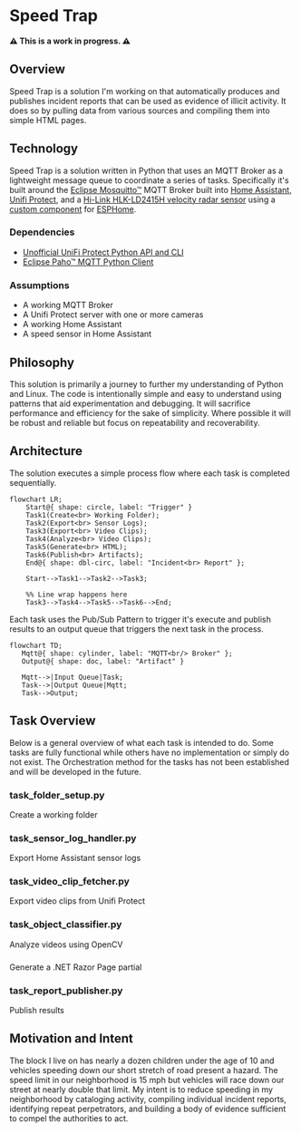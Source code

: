 # Speed Trap
**⚠️ This is a work in progress. ⚠️**  

## Overview
Speed Trap is a solution I'm working on that automatically produces
and publishes incident reports that can be used as evidence of 
illicit activity.  It does so by pulling data from various sources
and compiling them into simple HTML pages.

## Technology
Speed Trap is a solution written in Python that uses an MQTT Broker as 
a lightweight message queue to coordinate a series of tasks.  Specifically
it's built around the [Eclipse Mosquitto™](https://mosquitto.org/) MQTT Broker built
into [Home Assistant](https://www.home-assistant.io/), 
[Unifi Protect](https://www.ui.com/camera-security), and a 
[Hi-Link HLK-LD2415H velocity radar sensor](https://www.hlktech.net/index.php?id=1219) 
using a [custom component](https://github.com/cptskippy/esphome.ld2415h) 
for [ESPHome](https://esphome.io/).

### Dependencies
* [Unofficial UniFi Protect Python API and CLI](https://github.com/uilibs/uiprotect)
* [Eclipse Paho™ MQTT Python Client](https://github.com/eclipse-paho/paho.mqtt.python)

### Assumptions
* A working MQTT Broker
* A Unifi Protect server with one or more cameras
* A working Home Assistant
* A speed sensor in Home Assistant

## Philosophy
This solution is primarily a journey to further my understanding of Python 
and Linux. The code is intentionally simple and easy to understand using 
patterns that aid experimentation and debugging. It will sacrifice 
performance and efficiency for the sake of simplicity. Where possible it 
will be robust and reliable but focus on repeatability and recoverability.

## Architecture
The solution executes a simple process flow where each task is completed sequentially.

```mermaid
flowchart LR;
    Start@{ shape: circle, label: "Trigger" }
    Task1(Create<br> Working Folder);
    Task2(Export<br> Sensor Logs);
    Task3(Export<br> Video Clips);
    Task4(Analyze<br> Video Clips);
    Task5(Generate<br> HTML);
    Task6(Publish<br> Artifacts);
    End@{ shape: dbl-circ, label: "Incident<br> Report" };

    Start-->Task1-->Task2-->Task3;
    
    %% Line wrap happens here
    Task3-->Task4-->Task5-->Task6-->End;
```

Each task uses the Pub/Sub Pattern to trigger it's execute and publish results to an
output queue that triggers the next task in the process.
```mermaid
flowchart TD;
   Mqtt@{ shape: cylinder, label: "MQTT<br/> Broker" };
   Output@{ shape: doc, label: "Artifact" }

   Mqtt-->|Input Queue|Task;
   Task-->|Output Queue|Mqtt;
   Task-->Output;
```

## Task Overview
Below is a general overview of what each task is intended to do.  Some 
tasks are fully functional while others have no implementation or simply 
do not exist.  The Orchestration method for the tasks has not been 
established and will be developed in the future.

### task_folder_setup.py
Create a working folder

### task_sensor_log_handler.py
Export Home Assistant sensor logs

### task_video_clip_fetcher.py
Export video clips from Unifi Protect

### task_object_classifier.py
Analyze videos using OpenCV

### <TBD>
Generate a .NET Razor Page partial

### task_report_publisher.py
Publish results

## Motivation and Intent
The block I live on has nearly a dozen children under the age of 10 
and vehicles speeding down our short stretch of road present a hazard. 
The speed limit in our neighborhood is 15 mph but vehicles will race 
down our street at nearly double that limit. My intent is to reduce 
speeding in my neighborhood by cataloging activity, compiling 
individual incident reports, identifying repeat perpetrators, and 
building a body of evidence sufficient to compel the authorities 
to act.
